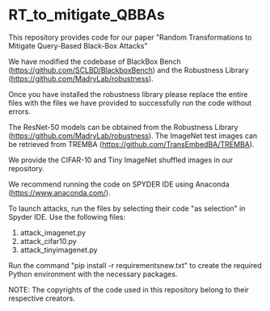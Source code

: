 # RT_to_mitigate_QBBAs
This repository provides code for our paper "Random Transformations to Mitigate Query-Based Black-Box Attacks"

We have modified the codebase of BlackBox Bench (https://github.com/SCLBD/BlackboxBench) and the Robustness Library (https://github.com/MadryLab/robustness).

Once you have installed the robustness library please replace the entire files with the files we have provided to successfully run the code without errors. 

The ResNet-50 models can be obtained from the Robustness Library (https://github.com/MadryLab/robustness). The ImageNet test images can be retrieved from TREMBA (https://github.com/TransEmbedBA/TREMBA).

We provide the CIFAR-10 and Tiny ImageNet shuffled images in our repository. 

We recommend running the code on SPYDER IDE using Anaconda (https://www.anaconda.com/). 

To launch attacks, run the files by selecting their code "as selection" in Spyder IDE. Use the following files:

1. attack_imagenet.py
2. attack_cifar10.py
3. attack_tinyimagenet.py

Run the command "pip install -r requirementsnew.txt" to create the required Python environment with the necessary packages. 

NOTE: The copyrights of the code used in this repository belong to their respective creators.
